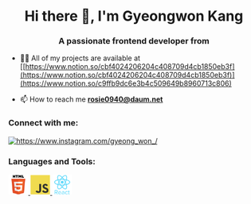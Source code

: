 <h1 align="center">Hi there 👋, I'm Gyeongwon Kang</h1>
<h3 align="center">A passionate frontend developer from</h3>

- 👨‍💻 All of my projects are available at [[https://www.notion.so/cbf4024206204c408709d4cb1850eb3f](https://www.notion.so/cbf4024206204c408709d4cb1850eb3f)](https://www.notion.so/c9ffb9dc6e3b4c509649b8960713c806)

- 📫 How to reach me **rosie0940@daum.net**

<h3 align="left">Connect with me:</h3>
<p align="left">
<a href="https://instagram.com/https://www.instagram.com/gyeong_won_/" target="blank"><img align="center" src="https://raw.githubusercontent.com/rahuldkjain/github-profile-readme-generator/master/src/images/icons/Social/instagram.svg" alt="https://www.instagram.com/gyeong_won_/" height="30" width="40" /></a>
</p>

<h3 align="left">Languages and Tools:</h3>
<p align="left"> <a href="https://www.w3.org/html/" target="_blank" rel="noreferrer"> <img src="https://raw.githubusercontent.com/devicons/devicon/master/icons/html5/html5-original-wordmark.svg" alt="html5" width="40" height="40"/> </a> <a href="https://developer.mozilla.org/en-US/docs/Web/JavaScript" target="_blank" rel="noreferrer"> <img src="https://raw.githubusercontent.com/devicons/devicon/master/icons/javascript/javascript-original.svg" alt="javascript" width="40" height="40"/> </a> <a href="https://reactjs.org/" target="_blank" rel="noreferrer"> <img src="https://raw.githubusercontent.com/devicons/devicon/master/icons/react/react-original-wordmark.svg" alt="react" width="40" height="40"/> </a> </p>



<!--
**Kang-Gyeongwon/Kang-Gyeongwon** is a ✨ _special_ ✨ repository because its `README.md` (this file) appears on your GitHub profile.

Here are some ideas to get you started:

- 🔭 I’m currently working on ...
- 🌱 I’m currently learning ...
- 👯 I’m looking to collaborate on ...
- 🤔 I’m looking for help with ...
- 💬 Ask me about ...
- 📫 How to reach me: ...
- 😄 Pronouns: ...
- ⚡ Fun fact: ...
-->
